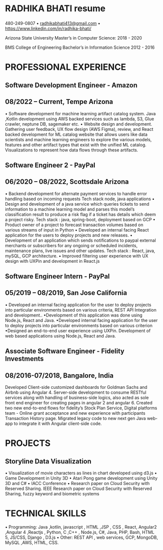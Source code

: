 # RADHIKA BHATI resume

###

480-249-0807 • radhikabhati413@gmail.com • https://www.linkedin.com/in/radhika-bhati/

Arizona State University
Master’s in Computer Science: 2018 - 2020

BMS College of Engineering
Bachelor’s in Information Science 2012 - 2016

###

# PROFESSIONAL EXPERIENCE

## Software Development Engineer - Amazon

## 08/2022 – Current, Tempe Arizona

• Software development for machine learning artifact catalog system. Java ,Kotlin development using AWS backed services such as lambda, S3, Glue crawler, neptune DB, sagemaker etc.
• Website design and development. Gathering user feedback, UX flow design (AWS Figma), review, and React backed development for ML catalog website that allows users like data scientists and machine learning engineers to explore the various models, features and other artifact types that exist with the unified ML catalog. Visualizations to represent how data flows through these artifacts.

## Software Engineer 2 - PayPal

## 06/2020 – 08/2022, Scottsdale Arizona

• Backend development for alternate payment services to handle error handling based on incoming requests Tech stack node, java applications
• Design and development of a java service which queries tickets to send information to a machine learning model and parses this model’s classification result to produce a risk flag if a ticket has details which deem a project risky. Tech stack : java, spring-boot, deployment based on GCP
• Product owner of a project to forecast transaction volumes based on various streams of input in Python
• Developed an internal facing React application for the users to deploy projects and new releases.
• Development of an application which sends notifications to paypal external merchants or subscribers for any ongoing or scheduled incidents, maintenance plans, live issues and other updates. Tech stack : React, java, mySQL, GCP architecture.
• Improved filtering user experience with UX design with UXPin and development in React.js

## Software Engineer Intern - PayPal

## 05/2019 – 08/2019, San Jose California

• Developed an internal facing application for the user to deploy projects into particular environments based on various criteria, REST API Integration and development..
•Development of this application was done using Node.js, React and Java.
•Developed internal facing application for the user to deploy projects into particular environments based on various criterion
•Designed an end-to-end user experience using UXPin. Development of web based applications using Node.js, React and Java.

## Associate Software Engineer - Fidelity Investments

## 08/2016-07/2018, Bangalore, India

Developed Client-side customized dashboards for Goldman Sachs and Airbnb using Angular 4. Server-side development to consume RESTful services along with handling of business-side logics, also acted as sole front end engineer for creating pages in angular 2 and angular 6.
Created two new end-to-end flows for fidelity’s Stock Plan Service, Digital platforms team - Online grant acceptance and new experience with participants Transaction History page.
Migrated legacy code to new next gen Java web-app to integrate it with Angular client-side code.

# PROJECTS

## Storyline Data Visualization

• Visualization of movie characters as lines in chart developed using d3.js
• Game Development in Unity 3D
• Atari Pong game development using Unity 3D and C#
• IACC Conference
• Research paper on Cloud Security with Reserved Sharing. IEEE Research paper on Cloud Security with Reserved Sharing, fuzzy keyword and biometric systems

# TECHNICAL SKILLS

• Programming: Java ,kotlin, javascript , HTML ,JSP , CSS , React, Angular2 ,Angular 4 ,Reactjs , Python, C ,C++ , Node.js, C#, Java, PHP, Bash, HTML 5, JS/CSS, Django , D3.js
• Other: REST API , web services, GCP, MongoDB, MySQL ,AWS, HTML, CSS.
